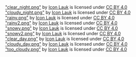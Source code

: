 ["clear_night.png"](https://icon-icons.com/icon/Weather-Forecast-Moon-Night-Sky/121229) by [Icon Lauk](https://dribbble.com/iconlauk) is licensed under [CC BY 4.0](https://creativecommons.org/licenses/by/4.0/)  
["cloudy_night.png"](https://icon-icons.com/icon/Weather-Forecast-Moon-Night-Cloud/121216) by [Icon Lauk](https://dribbble.com/iconlauk) is licensed under [CC BY 4.0](https://creativecommons.org/licenses/by/4.0/)  
["rainy.png"](https://icon-icons.com/icon/Weather-Forecast-Rain-Cloud-Climate/121211) by [Icon Lauk](https://dribbble.com/iconlauk) is licensed under [CC BY 4.0](https://creativecommons.org/licenses/by/4.0/)  
["rainy2.png"](https://icon-icons.com/icon/Weather-Forecast-Heavy-Rain-Cloud-Climate/121235) by [Icon Lauk](https://dribbble.com/iconlauk) is licensed under [CC BY 4.0](https://creativecommons.org/licenses/by/4.0/)  
["snowy.png"](https://icon-icons.com/icon/Weather-Forecast-Cloud-Snowing-Cloud-Climate/121221) by [Icon Lauk](https://dribbble.com/iconlauk) is licensed under [CC BY 4.0](https://creativecommons.org/licenses/by/4.0/)  
["snowy2.png"](https://icon-icons.com/icon/Weather-Forecast-Flake-Flakes-Snowflake/121231) by [Icon Lauk](https://dribbble.com/iconlauk) is licensed under [CC BY 4.0](https://creativecommons.org/licenses/by/4.0/)  
["clear_day.png"](https://icon-icons.com/icon/Weather-Forecast-Hot-Sun-Day/121222) by [Icon Lauk](https://dribbble.com/iconlauk) is licensed under [CC BY 4.0](https://creativecommons.org/licenses/by/4.0/)  
["cloudy_day.png"](https://icon-icons.com/icon/Weather-Forecast-Sunny-Sun-Cloudy/121233) by [Icon Lauk](https://dribbble.com/iconlauk) is licensed under [CC BY 4.0](https://creativecommons.org/licenses/by/4.0/)  
["too_cloudy.png"](https://icon-icons.com/icon/Weather-Forecast-Cloudy-Season-Cloud/121213) by [Icon Lauk](https://dribbble.com/iconlauk) is licensed under [CC BY 4.0](https://creativecommons.org/licenses/by/4.0/)  
